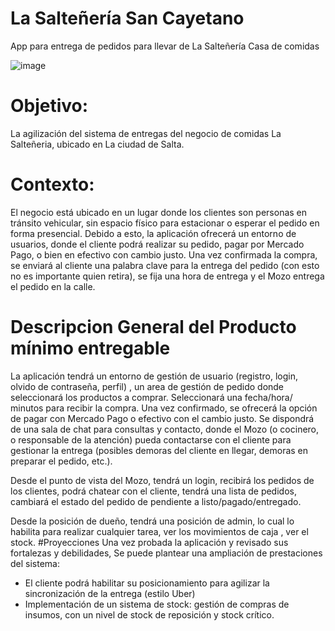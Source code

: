 # La Salteñería San Cayetano
App para entrega de pedidos para llevar de La Salteñería Casa de comidas

![image](https://github.com/jptuttolomondo/LaSalteneria/assets/92340417/f92a38b9-41e7-4e0d-b3ea-137199c8fbbd)

# Objetivo: 
La agilización del sistema de entregas del negocio de comidas La Salteñeria, ubicado en La ciudad de Salta.
# Contexto: 
El negocio está ubicado en un lugar donde los clientes son personas en tránsito vehicular, sin espacio físico para estacionar o esperar el pedido en forma presencial. Debido a esto, la aplicación ofrecerá un entorno de usuarios, donde el cliente podrá realizar su pedido, pagar por Mercado Pago, o bien en efectivo con cambio justo. Una vez confirmada la compra, se enviará al cliente una palabra clave para la entrega del pedido (con esto no es importante quien retira), se fija una hora de entrega y el Mozo entrega el pedido en la calle.
# Descripcion General del Producto mínimo entregable
La aplicación tendrá un entorno de gestión de usuario (registro, login, olvido de contraseña, perfil) , un area de gestión de pedido donde seleccionará los productos a comprar. Seleccionará una fecha/hora/ minutos para recibir la compra. Una vez confirmado, se ofrecerá la opción de pagar con Mercado Pago o efectivo con el cambio justo. 
Se dispondrá de una sala de chat para consultas y contacto, donde el Mozo (o cocinero, o responsable de la atención) pueda contactarse con el cliente para gestionar la entrega (posibles demoras del cliente en llegar, demoras en preparar el pedido, etc.).

Desde el punto de vista del Mozo, tendrá un login, recibirá los pedidos de  los clientes, podrá chatear con el cliente, tendrá una lista de pedidos, cambiará el estado del pedido de pendiente a listo/pagado/entregado.

Desde la posición de dueño, tendrá una posición de admin, lo cual lo habilita para realizar cualquier tarea, ver los movimientos de caja , ver el stock.
#Proyecciones
Una vez probada la aplicación y revisado sus fortalezas y debilidades, Se puede plantear una ampliación de prestaciones del sistema:
- El cliente podrá habilitar su posicionamiento para agilizar la sincronización de la entrega (estilo Uber)
- Implementación de un sistema de stock: gestión de compras de insumos, con un nivel de stock de reposición y stock crítico.
  

